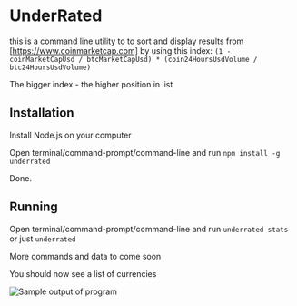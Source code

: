 # UnderRated

this is a command line utility to to sort and display results from [https://www.coinmarketcap.com] by using this index:
`(1 - coinMarketCapUsd / btcMarketCapUsd) * (coin24HoursUsdVolume / btc24HoursUsdVolume)`

The bigger index - the higher position in list

## Installation

Install Node.js on your computer

Open terminal/command-prompt/command-line and run `npm install -g underrated`

Done.

## Running

Open terminal/command-prompt/command-line and run `underrated stats` or just `underrated`

More commands and data to come soon

You should now see a list of currencies
 
![Sample output of program](https://i.imgur.com/dXuJFup.png)
